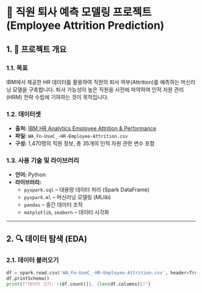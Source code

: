 # 💼 직원 퇴사 예측 모델링 프로젝트 (Employee Attrition Prediction)

## 1. 📌 프로젝트 개요

### 1.1. 목표
IBM에서 제공한 HR 데이터를 활용하여 직원의 퇴사 여부(Attrition)를 예측하는 머신러닝 모델을 구축합니다. 퇴사 가능성이 높은 직원을 사전에 파악하여 인적 자원 관리(HRM) 전략 수립에 기여하는 것이 목적입니다.

### 1.2. 데이터셋
- **출처:** [IBM HR Analytics Employee Attrition & Performance](https://www.kaggle.com/datasets/pavansubhasht/ibm-hr-analytics-attrition-dataset)
- **파일:** `WA_Fn-UseC_-HR-Employee-Attrition.csv`
- **구성:** 1,470명의 직원 정보, 총 35개의 인적 자원 관련 변수 포함

### 1.3. 사용 기술 및 라이브러리
- **언어:** Python
- **라이브러리:**
  - `pyspark.sql` – 대용량 데이터 처리 (Spark DataFrame)
  - `pyspark.ml` – 머신러닝 모델링 (MLlib)
  - `pandas` – 중간 데이터 조작
  - `matplotlib`, `seaborn` – 데이터 시각화

---

## 2. 🔍 데이터 탐색 (EDA)

### 2.1. 데이터 불러오기
```python
df = spark.read.csv('WA_Fn-UseC_-HR-Employee-Attrition.csv', header=True, inferSchema=True)
df.printSchema()
print(f"데이터 크기: ({df.count()}, {len(df.columns)})")
